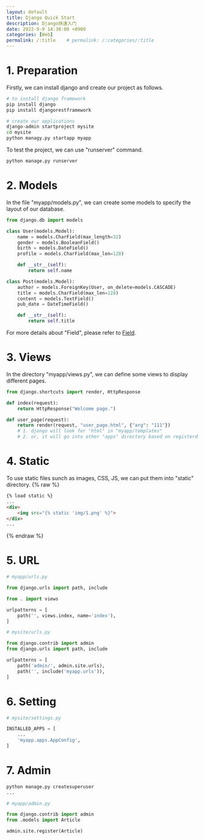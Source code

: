 ```yaml
---
layout: default
title: Django Quick Start
description: Django快速入门
date: 2022-9-9 14:38:00 +0900
categories: [Web]
permalink: /:title    # permalink: /:categories/:title
---
```


# 1. Preparation

Firstly, we can install django and create our project as follows. 
```sh
# to install django framework
pip install django
pip install djangorestframework

# create our applications
django-admin startproject mysite
cd mysite
python managy.py startapp myapp
```

To test the project, we can use "runserver" command.

```sh
python manage.py runserver
```

# 2. Models

In the file "myapp/models.py", we can create some models to specify the layout of our database.

```python
from django.db import models

class User(models.Model):
    name = models.CharField(max_length=32)
    gender = models.BooleanField()
    birth = models.DateField()
    profile = models.CharField(max_len=128)

    def __str__(self):
        return self.name

class Post(models.Model):
    author = models.ForeignKey(User, on_delete=models.CASCADE)
    title = models.CharField(max_len=128)
    content = models.TextField()
    pub_date = DateTimeField()

    def __str__(self):
        return self.title
```

For more details about "Field", please refer to [Field](https://docs.djangoproject.com/en/4.1/ref/models/fields/#model-field-types).

# 3. Views

In the directory "myapp/views.py", we can define some views to display different pages.

```python
from django.shortcuts import render, HttpResponse

def index(request):
    return HttpResponse("Welcome page.")

def user_page(request):
    return render(request, "user_page.html", {"arg": "111"})
    # 1. django will look for "html" in "myapp/templates"
    # 2. or, it will go into other "apps" directory based on registerd order.
```

# 4. Static

To use static files sunch as images, CSS, JS, we can put them into "static" directory.
{% raw %}
```html
{% load static %}
...
<div>
    <img src="{% static 'img/1.png' %}">
</div>
...
```
{% endraw %}

# 5. URL

```python
# myapp/urls.py

from django.urls import path, include

from . import views

urlpatterns = [
    path('', views.index, name='index'),
]
```

```python
# mysite/urls.py

from django.contrib import admin
from django.urls import path, include

urlpatterns = [
    path('admin/', admin.site.urls),
    path('', include('myapp.urls')),
]
```

# 6. Setting

```python
# mysite/settings.py

INSTALLED_APPS = [
    ...
    'myapp.apps.AppConfig',
]
```

# 7. Admin

```sh
python manage.py createsuperuser
...
```

```python
# myapp/admin.py

from django.contrib import admin
from .models import Article

admin.site.register(Article)
```